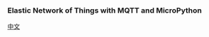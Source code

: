 ### Elastic Network of Things with MQTT and MicroPython 
[中文](http://wei1234c.blogspot.tw/2017/02/elastic-network-of-things-with-mqtt-and.html) 
